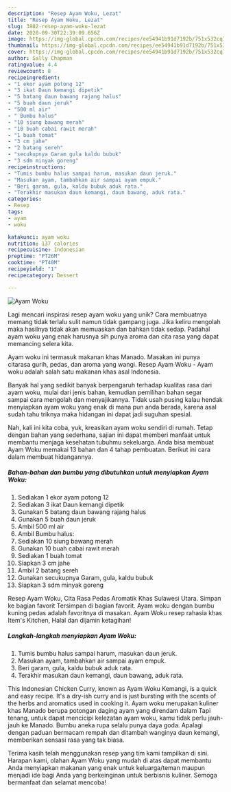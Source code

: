 ```yaml
---
description: "Resep Ayam Woku, Lezat"
title: "Resep Ayam Woku, Lezat"
slug: 3802-resep-ayam-woku-lezat
date: 2020-09-30T22:39:09.656Z
image: https://img-global.cpcdn.com/recipes/ee54941b91d7192b/751x532cq70/ayam-woku-foto-resep-utama.jpg
thumbnail: https://img-global.cpcdn.com/recipes/ee54941b91d7192b/751x532cq70/ayam-woku-foto-resep-utama.jpg
cover: https://img-global.cpcdn.com/recipes/ee54941b91d7192b/751x532cq70/ayam-woku-foto-resep-utama.jpg
author: Sally Chapman
ratingvalue: 4.4
reviewcount: 8
recipeingredient:
- "1 ekor ayam potong 12"
- "3 ikat Daun kemangi dipetik"
- "5 batang daun bawang rajang halus"
- "5 buah daun jeruk"
- "500 ml air"
- " Bumbu halus"
- "10 siung bawang merah"
- "10 buah cabai rawit merah"
- "1 buah tomat"
- "3 cm jahe"
- "2 batang sereh"
- "secukupnya Garam gula kaldu bubuk"
- "3 sdm minyak goreng"
recipeinstructions:
- "Tumis bumbu halus sampai harum, masukan daun jeruk."
- "Masukan ayam, tambahkan air sampai ayam empuk."
- "Beri garam, gula, kaldu bubuk aduk rata."
- "Terakhir masukan daun kemangi, daun bawang, aduk rata."
categories:
- Resep
tags:
- ayam
- woku

katakunci: ayam woku 
nutrition: 137 calories
recipecuisine: Indonesian
preptime: "PT26M"
cooktime: "PT40M"
recipeyield: "1"
recipecategory: Dessert

---
```



![Ayam Woku](https://img-global.cpcdn.com/recipes/ee54941b91d7192b/751x532cq70/ayam-woku-foto-resep-utama.jpg)

Lagi mencari inspirasi resep ayam woku yang unik? Cara membuatnya memang tidak terlalu sulit namun tidak gampang juga. Jika keliru mengolah maka hasilnya tidak akan memuaskan dan bahkan tidak sedap. Padahal ayam woku yang enak harusnya sih punya aroma dan cita rasa yang dapat memancing selera kita.

Ayam woku ini termasuk makanan khas Manado. Masakan ini punya citarasa gurih, pedas, dan aroma yang wangi. Resep Ayam Woku - Ayam woku adalah salah satu makanan khas asal Indonesia.

Banyak hal yang sedikit banyak berpengaruh terhadap kualitas rasa dari ayam woku, mulai dari jenis bahan, kemudian pemilihan bahan segar sampai cara mengolah dan menyajikannya. Tidak usah pusing kalau hendak menyiapkan ayam woku yang enak di mana pun anda berada, karena asal sudah tahu triknya maka hidangan ini dapat jadi suguhan spesial.


Nah, kali ini kita coba, yuk, kreasikan ayam woku sendiri di rumah. Tetap dengan bahan yang sederhana, sajian ini dapat memberi manfaat untuk membantu menjaga kesehatan tubuhmu sekeluarga. Anda bisa membuat Ayam Woku memakai 13 bahan dan 4 tahap pembuatan. Berikut ini cara dalam membuat hidangannya.

<!--inarticleads1-->

##### Bahan-bahan dan bumbu yang dibutuhkan untuk menyiapkan Ayam Woku:

1. Sediakan 1 ekor ayam potong 12
1. Sediakan 3 ikat Daun kemangi dipetik
1. Gunakan 5 batang daun bawang rajang halus
1. Gunakan 5 buah daun jeruk
1. Ambil 500 ml air
1. Ambil  Bumbu halus:
1. Sediakan 10 siung bawang merah
1. Gunakan 10 buah cabai rawit merah
1. Sediakan 1 buah tomat
1. Siapkan 3 cm jahe
1. Ambil 2 batang sereh
1. Gunakan secukupnya Garam, gula, kaldu bubuk
1. Siapkan 3 sdm minyak goreng


Resep Ayam Woku, Cita Rasa Pedas Aromatik Khas Sulawesi Utara. Simpan ke bagian favorit Tersimpan di bagian favorit. Ayam woku dengan bumbu kuning pedas adalah favoritnya di masakan. Ayam Woku resep rahasia khas Item&#39;s Kitchen, Halal dan dijamin ketagihan! 

<!--inarticleads2-->

##### Langkah-langkah menyiapkan Ayam Woku:

1. Tumis bumbu halus sampai harum, masukan daun jeruk.
1. Masukan ayam, tambahkan air sampai ayam empuk.
1. Beri garam, gula, kaldu bubuk aduk rata.
1. Terakhir masukan daun kemangi, daun bawang, aduk rata.


This Indonesian Chicken Curry, known as Ayam Woku Kemangi, is a quick and easy recipe. It&#39;s a dry-ish curry and is just bursting with the scents of the herbs and aromatics used in cooking it. Ayam woku merupakan kuliner khas Manado berupa potongan daging ayam yang direndam dalam Tapi tenang, untuk dapat mencicipi kelezatan ayam woku, kamu tidak perlu jauh-jauh ke Manado. Bumbu aneka rupa selalu punya daya goda. Apalagi dengan paduan bermacam rempah dan ditambah wanginya daun kemangi, memberikan sensasi rasa yang tak biasa. 

Terima kasih telah menggunakan resep yang tim kami tampilkan di sini. Harapan kami, olahan Ayam Woku yang mudah di atas dapat membantu Anda menyiapkan makanan yang enak untuk keluarga/teman maupun menjadi ide bagi Anda yang berkeinginan untuk berbisnis kuliner. Semoga bermanfaat dan selamat mencoba!
